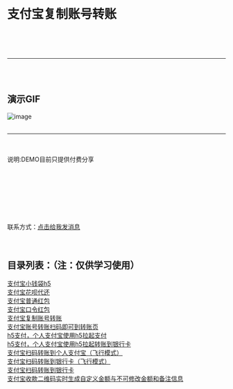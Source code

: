 # 支付宝复制账号转账
<br/>
<br/>
<br/>
<hr/>
<br/>
<br/>

演示GIF
--

![image](https://i.loli.net/2020/11/11/uBkoCRl9G156f7m.gif)
<br/>
<br/>
<hr/>
<br/>
<br/>
说明:DEMO目前只提供付费分享
<br/>
<br/>
<br/>
<br/>
<br/>
<br/>
<br/>
<br/>
<br/>
联系方式：<a target="_blank" href="https://pay.apppay.shop/qq.html">点击给我发消息</a>
<br/>
<br/>
<br/>

目录列表：（注：仅供学习使用）<br/>
--
<a target="_blank" href="https://github.com/apppay/qdpay">支付宝小钱袋h5</a><br/>
<a target="_blank" href="#">支付宝花呗代还</a><br/>
<a target="_blank" href="https://github.com/apppay/payai">支付宝普通红包</a><br/>
<a target="_blank" href="#">支付宝口令红包</a><br/>
<a target="_blank" href="https://github.com/apppay/copyzfb">支付宝复制账号转账</a><br/>
<a target="_blank" href="https://github.com/apppay/ailpaygm">支付宝账号转账扫码即可到转账页</a><br/>
<a target="_blank" href="https://github.com/apppay/h5pay">h5支付，个人支付宝使用h5拉起支付</a><br/>
<a target="_blank" href="https://github.com/apppay/h5toyh">h5支付，个人支付宝使用h5拉起转账到银行卡</a><br/>
<a target="_blank" href="https://github.com/apppay/zztopayfx">支付宝扫码转账到个人支付宝（飞行模式）</a><br/>
<a target="_blank" href="https://github.com/apppay/h5toyhfx">支付宝扫码转账到银行卡（飞行模式）</a><br/>
<a target="_blank" href="https://github.com/apppay/zztoyh">支付宝扫码转账到银行卡</a><br/>
<a target="_blank" href="https://github.com/apppay/zhifubao">支付宝收款二维码实时生成自定义金额与不可修改金额和备注信息</a><br/>





